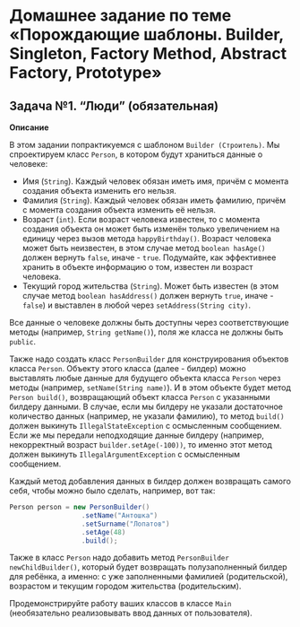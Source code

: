 # **Домашнее задание по теме «Порождающие шаблоны. Builder, Singleton, Factory Method, Abstract Factory, Prototype»**


## **Задача №1. “Люди” (обязательная)** 

**Описание**

В этом задании попрактикуемся с шаблоном ```Builder (Строитель)```. Мы спроектируем класс ```Person```, в котором будут храниться данные о человеке:

* Имя (```String```). Каждый человек обязан иметь имя, причём с момента создания объекта изменить его нельзя.
* Фамилия (```String```). Каждый человек обязан иметь фамилию, причём с момента создания объекта изменить её нельзя.
* Возраст (```int```). Если возраст человека известен, то с момента создания объекта он может быть изменён только увеличением на единицу через вызов метода ```happyBirthday()```. Возраст человека может быть неизвестен, в этом случае метод ```boolean hasAge()``` должен вернуть ```false```, иначе - ```true```. Подумайте, как эффективнее хранить в объекте информацию о том, известен ли возраст человека.
* Текущий город жительства (```String```). Может быть известен (в этом случае метод ```boolean hasAddress()``` должен вернуть ```true```, иначе - ```false```) и выставлен в любой через ```setAddress(String city)```.

Все данные о человеке должны быть доступны через соответствующие методы (например, ```String getName()```), поля же класса не должны быть ```public```.

Также надо создать класс ```PersonBuilder``` для конструирования объектов класса ```Person```. Объекту этого класса (далее - билдер) можно выставлять любые данные для будущего объекта класса ```Person``` через методы (например, ```setName(String name)```). И в этом объекте будет метод ```Person build()```, возвращающий объект класса ```Person``` с указанными билдеру данными. В случае, если мы билдеру не указали достаточное количество данных (например, не указали фамилию), то метод ```build()``` должен выкинуть ```IllegalStateException``` с осмысленным сообщением. Если же мы передали неподходящие данные билдеру (например, некорректный возраст ```builder.setAge(-100))```, то именно этот метод должен выкинуть ```IllegalArgumentException``` с осмысленным сообщением. 

Каждый метод добавления данных в билдер должен возвращать самого себя, чтобы можно было сделать, например, вот так:

```java
Person person = new PersonBuilder()
                  .setName("Антошка")
                  .setSurname("Лопатов")
                  .setAge(48)
                  .build();
```                  
Также в класс ```Person``` надо добавить метод ```PersonBuilder newChildBuilder()```, который будет возвращать полузаполненный билдер для ребёнка, а именно: с уже заполненными фамилией (родительской), возрастом и текущим городом жительства (родительским).

Продемонстрируйте работу ваших классов в классе ```Main``` (необязательно реализовывать ввод данных от пользователя).